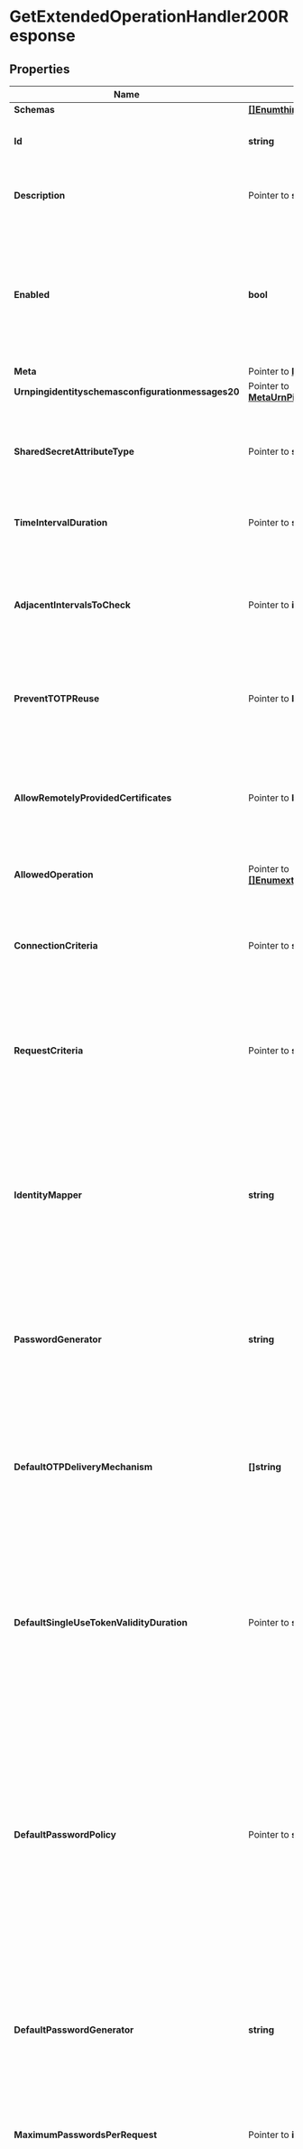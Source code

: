 # GetExtendedOperationHandler200Response

## Properties

Name | Type | Description | Notes
------------ | ------------- | ------------- | -------------
**Schemas** | [**[]EnumthirdPartyExtendedOperationHandlerSchemaUrn**](EnumthirdPartyExtendedOperationHandlerSchemaUrn.md) |  | 
**Id** | **string** | Name of the Extended Operation Handler | 
**Description** | Pointer to **string** | A description for this Extended Operation Handler | [optional] 
**Enabled** | **bool** | Indicates whether the Extended Operation Handler is enabled (that is, whether the types of extended operations are allowed in the server). | 
**Meta** | Pointer to [**MetaMeta**](MetaMeta.md) |  | [optional] 
**Urnpingidentityschemasconfigurationmessages20** | Pointer to [**MetaUrnPingidentitySchemasConfigurationMessages20**](MetaUrnPingidentitySchemasConfigurationMessages20.md) |  | [optional] 
**SharedSecretAttributeType** | Pointer to **string** | The name or OID of the attribute that will be used to hold the shared secret key used during TOTP processing. | [optional] 
**TimeIntervalDuration** | Pointer to **string** | The duration of the time interval used for TOTP processing. | [optional] 
**AdjacentIntervalsToCheck** | Pointer to **int32** | The number of adjacent time intervals (both before and after the current time) that should be checked when performing authentication. | [optional] 
**PreventTOTPReuse** | Pointer to **bool** | Indicates whether to prevent clients from re-using TOTP passwords. | [optional] 
**AllowRemotelyProvidedCertificates** | Pointer to **bool** | Indicates whether clients should be allowed to directly provide a new listener or inter-server certificate chain in the extended request. | [optional] 
**AllowedOperation** | Pointer to [**[]EnumextendedOperationHandlerAllowedOperationProp**](EnumextendedOperationHandlerAllowedOperationProp.md) |  | [optional] 
**ConnectionCriteria** | Pointer to **string** | A set of criteria that client connections must satisfy before they will be allowed to request the associated extended operations. | [optional] 
**RequestCriteria** | Pointer to **string** | A set of criteria that the extended requests must satisfy before they will be processed by the server. | [optional] 
**IdentityMapper** | **string** | The identity mapper that should be used to identify the user(s) targeted by the authentication identity contained in the extended request. This will only be used for \&quot;u:\&quot;-style authentication identities. | 
**PasswordGenerator** | **string** | The password generator that will be used to create the one-time password values to be delivered to the end user. | 
**DefaultOTPDeliveryMechanism** | **[]string** | The set of delivery mechanisms that may be used to deliver one-time passwords to users in requests that do not specify one or more preferred delivery mechanisms. | 
**DefaultSingleUseTokenValidityDuration** | Pointer to **string** | The default length of time that a single-use token will be considered valid by the server if the client doesn&#39;t specify a duration in the deliver single-use token request. | [optional] 
**DefaultPasswordPolicy** | Pointer to **string** | The default password policy that should be used when generating and validating passwords if the request does not specify an alternate policy. If this is not provided, then this Generate Password Extended Operation Handler will use the default password policy defined in the global configuration. | [optional] 
**DefaultPasswordGenerator** | **string** | The default password generator that will be used if the selected password policy is not configured with a password generator. | 
**MaximumPasswordsPerRequest** | Pointer to **int32** | The maximum number of passwords that may be generated and returned to the client for a single request. | [optional] 
**MaximumValidationAttemptsPerPassword** | Pointer to **int32** | The maximum number of attempts that the server may use to generate a password that passes validation. | [optional] 
**DefaultTokenDeliveryMechanism** | **[]string** | The set of delivery mechanisms that may be used to deliver password reset tokens to users for requests that do not specify one or more preferred delivery mechanisms. | 
**PasswordResetTokenValidityDuration** | **string** | The maximum length of time that a password reset token should be considered valid. | 
**ExtensionClass** | **string** | The fully-qualified name of the Java class providing the logic for the Third Party Extended Operation Handler. | 
**ExtensionArgument** | Pointer to **[]string** | The set of arguments used to customize the behavior for the Third Party Extended Operation Handler. Each configuration property should be given in the form &#39;name&#x3D;value&#39;. | [optional] 

## Methods

### NewGetExtendedOperationHandler200Response

`func NewGetExtendedOperationHandler200Response(schemas []EnumthirdPartyExtendedOperationHandlerSchemaUrn, id string, enabled bool, identityMapper string, passwordGenerator string, defaultOTPDeliveryMechanism []string, defaultPasswordGenerator string, defaultTokenDeliveryMechanism []string, passwordResetTokenValidityDuration string, extensionClass string, ) *GetExtendedOperationHandler200Response`

NewGetExtendedOperationHandler200Response instantiates a new GetExtendedOperationHandler200Response object
This constructor will assign default values to properties that have it defined,
and makes sure properties required by API are set, but the set of arguments
will change when the set of required properties is changed

### NewGetExtendedOperationHandler200ResponseWithDefaults

`func NewGetExtendedOperationHandler200ResponseWithDefaults() *GetExtendedOperationHandler200Response`

NewGetExtendedOperationHandler200ResponseWithDefaults instantiates a new GetExtendedOperationHandler200Response object
This constructor will only assign default values to properties that have it defined,
but it doesn't guarantee that properties required by API are set

### GetSchemas

`func (o *GetExtendedOperationHandler200Response) GetSchemas() []EnumthirdPartyExtendedOperationHandlerSchemaUrn`

GetSchemas returns the Schemas field if non-nil, zero value otherwise.

### GetSchemasOk

`func (o *GetExtendedOperationHandler200Response) GetSchemasOk() (*[]EnumthirdPartyExtendedOperationHandlerSchemaUrn, bool)`

GetSchemasOk returns a tuple with the Schemas field if it's non-nil, zero value otherwise
and a boolean to check if the value has been set.

### SetSchemas

`func (o *GetExtendedOperationHandler200Response) SetSchemas(v []EnumthirdPartyExtendedOperationHandlerSchemaUrn)`

SetSchemas sets Schemas field to given value.


### GetId

`func (o *GetExtendedOperationHandler200Response) GetId() string`

GetId returns the Id field if non-nil, zero value otherwise.

### GetIdOk

`func (o *GetExtendedOperationHandler200Response) GetIdOk() (*string, bool)`

GetIdOk returns a tuple with the Id field if it's non-nil, zero value otherwise
and a boolean to check if the value has been set.

### SetId

`func (o *GetExtendedOperationHandler200Response) SetId(v string)`

SetId sets Id field to given value.


### GetDescription

`func (o *GetExtendedOperationHandler200Response) GetDescription() string`

GetDescription returns the Description field if non-nil, zero value otherwise.

### GetDescriptionOk

`func (o *GetExtendedOperationHandler200Response) GetDescriptionOk() (*string, bool)`

GetDescriptionOk returns a tuple with the Description field if it's non-nil, zero value otherwise
and a boolean to check if the value has been set.

### SetDescription

`func (o *GetExtendedOperationHandler200Response) SetDescription(v string)`

SetDescription sets Description field to given value.

### HasDescription

`func (o *GetExtendedOperationHandler200Response) HasDescription() bool`

HasDescription returns a boolean if a field has been set.

### GetEnabled

`func (o *GetExtendedOperationHandler200Response) GetEnabled() bool`

GetEnabled returns the Enabled field if non-nil, zero value otherwise.

### GetEnabledOk

`func (o *GetExtendedOperationHandler200Response) GetEnabledOk() (*bool, bool)`

GetEnabledOk returns a tuple with the Enabled field if it's non-nil, zero value otherwise
and a boolean to check if the value has been set.

### SetEnabled

`func (o *GetExtendedOperationHandler200Response) SetEnabled(v bool)`

SetEnabled sets Enabled field to given value.


### GetMeta

`func (o *GetExtendedOperationHandler200Response) GetMeta() MetaMeta`

GetMeta returns the Meta field if non-nil, zero value otherwise.

### GetMetaOk

`func (o *GetExtendedOperationHandler200Response) GetMetaOk() (*MetaMeta, bool)`

GetMetaOk returns a tuple with the Meta field if it's non-nil, zero value otherwise
and a boolean to check if the value has been set.

### SetMeta

`func (o *GetExtendedOperationHandler200Response) SetMeta(v MetaMeta)`

SetMeta sets Meta field to given value.

### HasMeta

`func (o *GetExtendedOperationHandler200Response) HasMeta() bool`

HasMeta returns a boolean if a field has been set.

### GetUrnpingidentityschemasconfigurationmessages20

`func (o *GetExtendedOperationHandler200Response) GetUrnpingidentityschemasconfigurationmessages20() MetaUrnPingidentitySchemasConfigurationMessages20`

GetUrnpingidentityschemasconfigurationmessages20 returns the Urnpingidentityschemasconfigurationmessages20 field if non-nil, zero value otherwise.

### GetUrnpingidentityschemasconfigurationmessages20Ok

`func (o *GetExtendedOperationHandler200Response) GetUrnpingidentityschemasconfigurationmessages20Ok() (*MetaUrnPingidentitySchemasConfigurationMessages20, bool)`

GetUrnpingidentityschemasconfigurationmessages20Ok returns a tuple with the Urnpingidentityschemasconfigurationmessages20 field if it's non-nil, zero value otherwise
and a boolean to check if the value has been set.

### SetUrnpingidentityschemasconfigurationmessages20

`func (o *GetExtendedOperationHandler200Response) SetUrnpingidentityschemasconfigurationmessages20(v MetaUrnPingidentitySchemasConfigurationMessages20)`

SetUrnpingidentityschemasconfigurationmessages20 sets Urnpingidentityschemasconfigurationmessages20 field to given value.

### HasUrnpingidentityschemasconfigurationmessages20

`func (o *GetExtendedOperationHandler200Response) HasUrnpingidentityschemasconfigurationmessages20() bool`

HasUrnpingidentityschemasconfigurationmessages20 returns a boolean if a field has been set.

### GetSharedSecretAttributeType

`func (o *GetExtendedOperationHandler200Response) GetSharedSecretAttributeType() string`

GetSharedSecretAttributeType returns the SharedSecretAttributeType field if non-nil, zero value otherwise.

### GetSharedSecretAttributeTypeOk

`func (o *GetExtendedOperationHandler200Response) GetSharedSecretAttributeTypeOk() (*string, bool)`

GetSharedSecretAttributeTypeOk returns a tuple with the SharedSecretAttributeType field if it's non-nil, zero value otherwise
and a boolean to check if the value has been set.

### SetSharedSecretAttributeType

`func (o *GetExtendedOperationHandler200Response) SetSharedSecretAttributeType(v string)`

SetSharedSecretAttributeType sets SharedSecretAttributeType field to given value.

### HasSharedSecretAttributeType

`func (o *GetExtendedOperationHandler200Response) HasSharedSecretAttributeType() bool`

HasSharedSecretAttributeType returns a boolean if a field has been set.

### GetTimeIntervalDuration

`func (o *GetExtendedOperationHandler200Response) GetTimeIntervalDuration() string`

GetTimeIntervalDuration returns the TimeIntervalDuration field if non-nil, zero value otherwise.

### GetTimeIntervalDurationOk

`func (o *GetExtendedOperationHandler200Response) GetTimeIntervalDurationOk() (*string, bool)`

GetTimeIntervalDurationOk returns a tuple with the TimeIntervalDuration field if it's non-nil, zero value otherwise
and a boolean to check if the value has been set.

### SetTimeIntervalDuration

`func (o *GetExtendedOperationHandler200Response) SetTimeIntervalDuration(v string)`

SetTimeIntervalDuration sets TimeIntervalDuration field to given value.

### HasTimeIntervalDuration

`func (o *GetExtendedOperationHandler200Response) HasTimeIntervalDuration() bool`

HasTimeIntervalDuration returns a boolean if a field has been set.

### GetAdjacentIntervalsToCheck

`func (o *GetExtendedOperationHandler200Response) GetAdjacentIntervalsToCheck() int32`

GetAdjacentIntervalsToCheck returns the AdjacentIntervalsToCheck field if non-nil, zero value otherwise.

### GetAdjacentIntervalsToCheckOk

`func (o *GetExtendedOperationHandler200Response) GetAdjacentIntervalsToCheckOk() (*int32, bool)`

GetAdjacentIntervalsToCheckOk returns a tuple with the AdjacentIntervalsToCheck field if it's non-nil, zero value otherwise
and a boolean to check if the value has been set.

### SetAdjacentIntervalsToCheck

`func (o *GetExtendedOperationHandler200Response) SetAdjacentIntervalsToCheck(v int32)`

SetAdjacentIntervalsToCheck sets AdjacentIntervalsToCheck field to given value.

### HasAdjacentIntervalsToCheck

`func (o *GetExtendedOperationHandler200Response) HasAdjacentIntervalsToCheck() bool`

HasAdjacentIntervalsToCheck returns a boolean if a field has been set.

### GetPreventTOTPReuse

`func (o *GetExtendedOperationHandler200Response) GetPreventTOTPReuse() bool`

GetPreventTOTPReuse returns the PreventTOTPReuse field if non-nil, zero value otherwise.

### GetPreventTOTPReuseOk

`func (o *GetExtendedOperationHandler200Response) GetPreventTOTPReuseOk() (*bool, bool)`

GetPreventTOTPReuseOk returns a tuple with the PreventTOTPReuse field if it's non-nil, zero value otherwise
and a boolean to check if the value has been set.

### SetPreventTOTPReuse

`func (o *GetExtendedOperationHandler200Response) SetPreventTOTPReuse(v bool)`

SetPreventTOTPReuse sets PreventTOTPReuse field to given value.

### HasPreventTOTPReuse

`func (o *GetExtendedOperationHandler200Response) HasPreventTOTPReuse() bool`

HasPreventTOTPReuse returns a boolean if a field has been set.

### GetAllowRemotelyProvidedCertificates

`func (o *GetExtendedOperationHandler200Response) GetAllowRemotelyProvidedCertificates() bool`

GetAllowRemotelyProvidedCertificates returns the AllowRemotelyProvidedCertificates field if non-nil, zero value otherwise.

### GetAllowRemotelyProvidedCertificatesOk

`func (o *GetExtendedOperationHandler200Response) GetAllowRemotelyProvidedCertificatesOk() (*bool, bool)`

GetAllowRemotelyProvidedCertificatesOk returns a tuple with the AllowRemotelyProvidedCertificates field if it's non-nil, zero value otherwise
and a boolean to check if the value has been set.

### SetAllowRemotelyProvidedCertificates

`func (o *GetExtendedOperationHandler200Response) SetAllowRemotelyProvidedCertificates(v bool)`

SetAllowRemotelyProvidedCertificates sets AllowRemotelyProvidedCertificates field to given value.

### HasAllowRemotelyProvidedCertificates

`func (o *GetExtendedOperationHandler200Response) HasAllowRemotelyProvidedCertificates() bool`

HasAllowRemotelyProvidedCertificates returns a boolean if a field has been set.

### GetAllowedOperation

`func (o *GetExtendedOperationHandler200Response) GetAllowedOperation() []EnumextendedOperationHandlerAllowedOperationProp`

GetAllowedOperation returns the AllowedOperation field if non-nil, zero value otherwise.

### GetAllowedOperationOk

`func (o *GetExtendedOperationHandler200Response) GetAllowedOperationOk() (*[]EnumextendedOperationHandlerAllowedOperationProp, bool)`

GetAllowedOperationOk returns a tuple with the AllowedOperation field if it's non-nil, zero value otherwise
and a boolean to check if the value has been set.

### SetAllowedOperation

`func (o *GetExtendedOperationHandler200Response) SetAllowedOperation(v []EnumextendedOperationHandlerAllowedOperationProp)`

SetAllowedOperation sets AllowedOperation field to given value.

### HasAllowedOperation

`func (o *GetExtendedOperationHandler200Response) HasAllowedOperation() bool`

HasAllowedOperation returns a boolean if a field has been set.

### GetConnectionCriteria

`func (o *GetExtendedOperationHandler200Response) GetConnectionCriteria() string`

GetConnectionCriteria returns the ConnectionCriteria field if non-nil, zero value otherwise.

### GetConnectionCriteriaOk

`func (o *GetExtendedOperationHandler200Response) GetConnectionCriteriaOk() (*string, bool)`

GetConnectionCriteriaOk returns a tuple with the ConnectionCriteria field if it's non-nil, zero value otherwise
and a boolean to check if the value has been set.

### SetConnectionCriteria

`func (o *GetExtendedOperationHandler200Response) SetConnectionCriteria(v string)`

SetConnectionCriteria sets ConnectionCriteria field to given value.

### HasConnectionCriteria

`func (o *GetExtendedOperationHandler200Response) HasConnectionCriteria() bool`

HasConnectionCriteria returns a boolean if a field has been set.

### GetRequestCriteria

`func (o *GetExtendedOperationHandler200Response) GetRequestCriteria() string`

GetRequestCriteria returns the RequestCriteria field if non-nil, zero value otherwise.

### GetRequestCriteriaOk

`func (o *GetExtendedOperationHandler200Response) GetRequestCriteriaOk() (*string, bool)`

GetRequestCriteriaOk returns a tuple with the RequestCriteria field if it's non-nil, zero value otherwise
and a boolean to check if the value has been set.

### SetRequestCriteria

`func (o *GetExtendedOperationHandler200Response) SetRequestCriteria(v string)`

SetRequestCriteria sets RequestCriteria field to given value.

### HasRequestCriteria

`func (o *GetExtendedOperationHandler200Response) HasRequestCriteria() bool`

HasRequestCriteria returns a boolean if a field has been set.

### GetIdentityMapper

`func (o *GetExtendedOperationHandler200Response) GetIdentityMapper() string`

GetIdentityMapper returns the IdentityMapper field if non-nil, zero value otherwise.

### GetIdentityMapperOk

`func (o *GetExtendedOperationHandler200Response) GetIdentityMapperOk() (*string, bool)`

GetIdentityMapperOk returns a tuple with the IdentityMapper field if it's non-nil, zero value otherwise
and a boolean to check if the value has been set.

### SetIdentityMapper

`func (o *GetExtendedOperationHandler200Response) SetIdentityMapper(v string)`

SetIdentityMapper sets IdentityMapper field to given value.


### GetPasswordGenerator

`func (o *GetExtendedOperationHandler200Response) GetPasswordGenerator() string`

GetPasswordGenerator returns the PasswordGenerator field if non-nil, zero value otherwise.

### GetPasswordGeneratorOk

`func (o *GetExtendedOperationHandler200Response) GetPasswordGeneratorOk() (*string, bool)`

GetPasswordGeneratorOk returns a tuple with the PasswordGenerator field if it's non-nil, zero value otherwise
and a boolean to check if the value has been set.

### SetPasswordGenerator

`func (o *GetExtendedOperationHandler200Response) SetPasswordGenerator(v string)`

SetPasswordGenerator sets PasswordGenerator field to given value.


### GetDefaultOTPDeliveryMechanism

`func (o *GetExtendedOperationHandler200Response) GetDefaultOTPDeliveryMechanism() []string`

GetDefaultOTPDeliveryMechanism returns the DefaultOTPDeliveryMechanism field if non-nil, zero value otherwise.

### GetDefaultOTPDeliveryMechanismOk

`func (o *GetExtendedOperationHandler200Response) GetDefaultOTPDeliveryMechanismOk() (*[]string, bool)`

GetDefaultOTPDeliveryMechanismOk returns a tuple with the DefaultOTPDeliveryMechanism field if it's non-nil, zero value otherwise
and a boolean to check if the value has been set.

### SetDefaultOTPDeliveryMechanism

`func (o *GetExtendedOperationHandler200Response) SetDefaultOTPDeliveryMechanism(v []string)`

SetDefaultOTPDeliveryMechanism sets DefaultOTPDeliveryMechanism field to given value.


### GetDefaultSingleUseTokenValidityDuration

`func (o *GetExtendedOperationHandler200Response) GetDefaultSingleUseTokenValidityDuration() string`

GetDefaultSingleUseTokenValidityDuration returns the DefaultSingleUseTokenValidityDuration field if non-nil, zero value otherwise.

### GetDefaultSingleUseTokenValidityDurationOk

`func (o *GetExtendedOperationHandler200Response) GetDefaultSingleUseTokenValidityDurationOk() (*string, bool)`

GetDefaultSingleUseTokenValidityDurationOk returns a tuple with the DefaultSingleUseTokenValidityDuration field if it's non-nil, zero value otherwise
and a boolean to check if the value has been set.

### SetDefaultSingleUseTokenValidityDuration

`func (o *GetExtendedOperationHandler200Response) SetDefaultSingleUseTokenValidityDuration(v string)`

SetDefaultSingleUseTokenValidityDuration sets DefaultSingleUseTokenValidityDuration field to given value.

### HasDefaultSingleUseTokenValidityDuration

`func (o *GetExtendedOperationHandler200Response) HasDefaultSingleUseTokenValidityDuration() bool`

HasDefaultSingleUseTokenValidityDuration returns a boolean if a field has been set.

### GetDefaultPasswordPolicy

`func (o *GetExtendedOperationHandler200Response) GetDefaultPasswordPolicy() string`

GetDefaultPasswordPolicy returns the DefaultPasswordPolicy field if non-nil, zero value otherwise.

### GetDefaultPasswordPolicyOk

`func (o *GetExtendedOperationHandler200Response) GetDefaultPasswordPolicyOk() (*string, bool)`

GetDefaultPasswordPolicyOk returns a tuple with the DefaultPasswordPolicy field if it's non-nil, zero value otherwise
and a boolean to check if the value has been set.

### SetDefaultPasswordPolicy

`func (o *GetExtendedOperationHandler200Response) SetDefaultPasswordPolicy(v string)`

SetDefaultPasswordPolicy sets DefaultPasswordPolicy field to given value.

### HasDefaultPasswordPolicy

`func (o *GetExtendedOperationHandler200Response) HasDefaultPasswordPolicy() bool`

HasDefaultPasswordPolicy returns a boolean if a field has been set.

### GetDefaultPasswordGenerator

`func (o *GetExtendedOperationHandler200Response) GetDefaultPasswordGenerator() string`

GetDefaultPasswordGenerator returns the DefaultPasswordGenerator field if non-nil, zero value otherwise.

### GetDefaultPasswordGeneratorOk

`func (o *GetExtendedOperationHandler200Response) GetDefaultPasswordGeneratorOk() (*string, bool)`

GetDefaultPasswordGeneratorOk returns a tuple with the DefaultPasswordGenerator field if it's non-nil, zero value otherwise
and a boolean to check if the value has been set.

### SetDefaultPasswordGenerator

`func (o *GetExtendedOperationHandler200Response) SetDefaultPasswordGenerator(v string)`

SetDefaultPasswordGenerator sets DefaultPasswordGenerator field to given value.


### GetMaximumPasswordsPerRequest

`func (o *GetExtendedOperationHandler200Response) GetMaximumPasswordsPerRequest() int32`

GetMaximumPasswordsPerRequest returns the MaximumPasswordsPerRequest field if non-nil, zero value otherwise.

### GetMaximumPasswordsPerRequestOk

`func (o *GetExtendedOperationHandler200Response) GetMaximumPasswordsPerRequestOk() (*int32, bool)`

GetMaximumPasswordsPerRequestOk returns a tuple with the MaximumPasswordsPerRequest field if it's non-nil, zero value otherwise
and a boolean to check if the value has been set.

### SetMaximumPasswordsPerRequest

`func (o *GetExtendedOperationHandler200Response) SetMaximumPasswordsPerRequest(v int32)`

SetMaximumPasswordsPerRequest sets MaximumPasswordsPerRequest field to given value.

### HasMaximumPasswordsPerRequest

`func (o *GetExtendedOperationHandler200Response) HasMaximumPasswordsPerRequest() bool`

HasMaximumPasswordsPerRequest returns a boolean if a field has been set.

### GetMaximumValidationAttemptsPerPassword

`func (o *GetExtendedOperationHandler200Response) GetMaximumValidationAttemptsPerPassword() int32`

GetMaximumValidationAttemptsPerPassword returns the MaximumValidationAttemptsPerPassword field if non-nil, zero value otherwise.

### GetMaximumValidationAttemptsPerPasswordOk

`func (o *GetExtendedOperationHandler200Response) GetMaximumValidationAttemptsPerPasswordOk() (*int32, bool)`

GetMaximumValidationAttemptsPerPasswordOk returns a tuple with the MaximumValidationAttemptsPerPassword field if it's non-nil, zero value otherwise
and a boolean to check if the value has been set.

### SetMaximumValidationAttemptsPerPassword

`func (o *GetExtendedOperationHandler200Response) SetMaximumValidationAttemptsPerPassword(v int32)`

SetMaximumValidationAttemptsPerPassword sets MaximumValidationAttemptsPerPassword field to given value.

### HasMaximumValidationAttemptsPerPassword

`func (o *GetExtendedOperationHandler200Response) HasMaximumValidationAttemptsPerPassword() bool`

HasMaximumValidationAttemptsPerPassword returns a boolean if a field has been set.

### GetDefaultTokenDeliveryMechanism

`func (o *GetExtendedOperationHandler200Response) GetDefaultTokenDeliveryMechanism() []string`

GetDefaultTokenDeliveryMechanism returns the DefaultTokenDeliveryMechanism field if non-nil, zero value otherwise.

### GetDefaultTokenDeliveryMechanismOk

`func (o *GetExtendedOperationHandler200Response) GetDefaultTokenDeliveryMechanismOk() (*[]string, bool)`

GetDefaultTokenDeliveryMechanismOk returns a tuple with the DefaultTokenDeliveryMechanism field if it's non-nil, zero value otherwise
and a boolean to check if the value has been set.

### SetDefaultTokenDeliveryMechanism

`func (o *GetExtendedOperationHandler200Response) SetDefaultTokenDeliveryMechanism(v []string)`

SetDefaultTokenDeliveryMechanism sets DefaultTokenDeliveryMechanism field to given value.


### GetPasswordResetTokenValidityDuration

`func (o *GetExtendedOperationHandler200Response) GetPasswordResetTokenValidityDuration() string`

GetPasswordResetTokenValidityDuration returns the PasswordResetTokenValidityDuration field if non-nil, zero value otherwise.

### GetPasswordResetTokenValidityDurationOk

`func (o *GetExtendedOperationHandler200Response) GetPasswordResetTokenValidityDurationOk() (*string, bool)`

GetPasswordResetTokenValidityDurationOk returns a tuple with the PasswordResetTokenValidityDuration field if it's non-nil, zero value otherwise
and a boolean to check if the value has been set.

### SetPasswordResetTokenValidityDuration

`func (o *GetExtendedOperationHandler200Response) SetPasswordResetTokenValidityDuration(v string)`

SetPasswordResetTokenValidityDuration sets PasswordResetTokenValidityDuration field to given value.


### GetExtensionClass

`func (o *GetExtendedOperationHandler200Response) GetExtensionClass() string`

GetExtensionClass returns the ExtensionClass field if non-nil, zero value otherwise.

### GetExtensionClassOk

`func (o *GetExtendedOperationHandler200Response) GetExtensionClassOk() (*string, bool)`

GetExtensionClassOk returns a tuple with the ExtensionClass field if it's non-nil, zero value otherwise
and a boolean to check if the value has been set.

### SetExtensionClass

`func (o *GetExtendedOperationHandler200Response) SetExtensionClass(v string)`

SetExtensionClass sets ExtensionClass field to given value.


### GetExtensionArgument

`func (o *GetExtendedOperationHandler200Response) GetExtensionArgument() []string`

GetExtensionArgument returns the ExtensionArgument field if non-nil, zero value otherwise.

### GetExtensionArgumentOk

`func (o *GetExtendedOperationHandler200Response) GetExtensionArgumentOk() (*[]string, bool)`

GetExtensionArgumentOk returns a tuple with the ExtensionArgument field if it's non-nil, zero value otherwise
and a boolean to check if the value has been set.

### SetExtensionArgument

`func (o *GetExtendedOperationHandler200Response) SetExtensionArgument(v []string)`

SetExtensionArgument sets ExtensionArgument field to given value.

### HasExtensionArgument

`func (o *GetExtendedOperationHandler200Response) HasExtensionArgument() bool`

HasExtensionArgument returns a boolean if a field has been set.


[[Back to Model list]](../README.md#documentation-for-models) [[Back to API list]](../README.md#documentation-for-api-endpoints) [[Back to README]](../README.md)



